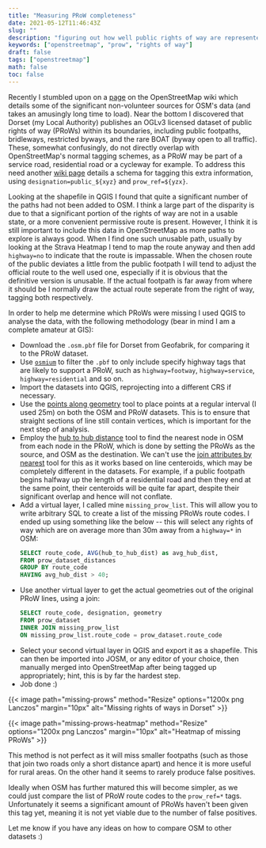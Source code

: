```yaml
---
title: "Measuring PRoW completeness"
date: 2021-05-12T11:46:43Z
slug: ""
description: "figuring out how well public rights of way are represented in OpenStreetMap"
keywords: ["openstreetmap", "prow", "rights of way"]
draft: false
tags: ["openstreetmap"]
math: false
toc: false
---
```


Recently I stumbled upon on a [page](https://wiki.openstreetmap.org/wiki/Contributors) on the OpenStreetMap wiki which details some of the significant non-volunteer sources for OSM's data (and takes an amusingly long time to load). Near the bottom I discovered that Dorset (my Local Authority) publishes an OGLv3 licensed dataset of public rights of way (PRoWs) within its boundaries, including public footpaths, bridleways, restricted byways, and the rare BOAT (byway open to all traffic). These, somewhat confusingly, do not directly overlap with OpenStreetMap's normal tagging schemes, as a PRoW may be part of a service road, residential road or a cycleway for example. To address this need another [wiki page](https://wiki.openstreetmap.org/wiki/Access_provisions_in_the_United_Kingdom#Public_Rights_of_Way) details a schema for tagging this extra information, using `designation=public_${xyz}` and `prow_ref=${yzx}`.

Looking at the shapefile in QGIS I found that quite a significant number of the paths had not been added to OSM. I think a large part of the disparity is due to that a significant portion of the rights of way are not in a usable state, or a more convenient permissive route is present. However, I think it is still important to include this data in OpenStreetMap as more paths to explore is always good. When I find one such unusable path, usually by looking at the Strava Heatmap I tend to map the route anyway and then add `highway=no` to indicate that the route is impassable. When the chosen route of the public deviates a little from the public footpath I will tend to adjust the official route to the well used one, especially if it is obvious that the definitive version is unusable. If the actual footpath is far away from where it should be I normally draw the actual route seperate from the right of way, tagging both respectively.

In order to help me determine which PRoWs were missing I used QGIS to analyse the data, with the following methodology (bear in mind I am a complete amateur at GIS):

* Download the `.osm.pbf` file for Dorset from Geofabrik, for comparing it to the PRoW dataset.
* Use [`osmium`](https://osmcode.org/osmium-tool/) to filter the `.pbf` to only include specify highway tags that are likely to support a PRoW, such as `highway=footway`, `highway=service`, `highway=residential` and so on. 
* Import the datasets into QGIS, reprojecting into a different CRS if necessary.
* Use the [points along geometry](https://docs.qgis.org/3.16/en/docs/user_manual/processing_algs/qgis/vectorgeometry.html#points-along-geometry) tool to place points at a regular interval (I used 25m) on both the OSM and PRoW datasets. This is to ensure that straight sections of line still contain vertices, which is important for the next step of analysis.
* Employ the [hub to hub distance](https://docs.qgis.org/3.16/en/docs/user_manual/processing_algs/qgis/vectoranalysis.html#distance-to-nearest-hub-points) tool to find the nearest node in OSM from each node in the PRoW, which is done by setting the PRoWs as the source, and OSM as the destination. We can't use the [join attributes by nearest](https://docs.qgis.org/3.16/en/docs/user_manual/processing_algs/qgis/vectorgeneral.html#qgisjoinbynearest) tool for this as it works based on line centeroids, which may be completely different in the datasets. For example, if a public footpath begins halfway up the length of a residential road and then they end at the same point, their centeroids will be quite far apart, despite their significant overlap and hence will not conflate.
* Add a virtual layer, I called mine `missing_prow_list`. This will allow you to write arbitrary SQL to create a list of the missing PRoWs route codes. I ended up using something like the below -- this will select any rights of way which are on average more than 30m away from a `highway=*` in OSM:
    ```SQL
    SELECT route_code, AVG(hub_to_hub_dist) as avg_hub_dist,
    FROM prow_dataset_distances
    GROUP BY route_code
    HAVING avg_hub_dist > 40;
    ```
* Use another virtual layer to get the actual geometries out of the original PRoW lines, using a join:
    ```SQL
    SELECT route_code, designation, geometry
    FROM prow_dataset
    INNER JOIN missing_prow_list
    ON missing_prow_list.route_code = prow_dataset.route_code
    ```
* Select your second virtual layer in QGIS and export it as a shapefile. This can then be imported into JOSM, or any editor of your choice, then manually merged into OpenStreetMap after being tagged up appropriately; hint, this is by far the hardest step.
* Job done :)

{{< image path="missing-prows" method="Resize" options="1200x png Lanczos" margin="10px" alt="Missing rights of ways in Dorset" >}}

{{< image path="missing-prows-heatmap" method="Resize" options="1200x png Lanczos" margin="10px" alt="Heatmap of missing PRoWs" >}}

This method is not perfect as it will miss smaller footpaths (such as those that join two roads only a short distance apart) and hence it is more useful for rural areas. On the other hand it seems to rarely produce false positives.

Ideally when OSM has further matured this will become simpler, as we could just compare the list of PRoW route codes to the `prow_ref=*` tags. Unfortunately it seems a significant amount of PRoWs haven't been given this tag yet, meaning it is not yet viable due to the number of false positives.

Let me know if you have any ideas on how to compare OSM to other datasets :)
